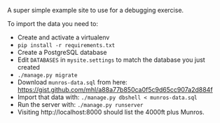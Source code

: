 A super simple example site to use for a debugging exercise.

To import the data you need to:

* Create and activate a virtualenv
* `pip install -r requirements.txt`
* Create a PostgreSQL database
* Edit `DATABASES` in `mysite.settings` to match the database
  you just created
* `./manage.py migrate`
* Download `munros-data.sql` from here: https://gist.github.com/mhl/a88a77b850ca0f5c9d65cc907a2d884f
* Import that data with: `./manage.py dbshell < munros-data.sql`
* Run the server with: `./manage.py runserver`
* Visiting http://localhost:8000 should list the 4000ft plus
  Munros.
